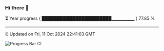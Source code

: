 ### Hi there 👋

⏳ Year progress { ███████████████████████▁▁▁▁▁▁▁ } 77.85 %

---

⏰ Updated on Fri, 11 Oct 2024 22:41:03 GMT

![Progress Bar CI](https://github.com/IshwaranRudhara/GIT-ACTION/workflows/Progress%20Bar%20CI/badge.svg)
